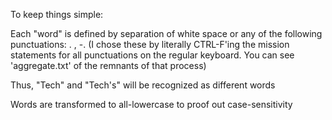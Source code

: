 To keep things simple:

Each "word" is defined by separation of white space or any of the following punctuations: . , -.
(I chose these by literally CTRL-F'ing the mission statements for all punctuations on the regular keyboard. You can see 'aggregate.txt' of the remnants of that process)

Thus, "Tech" and "Tech's" will be recognized as different words

Words are transformed to all-lowercase to proof out case-sensitivity
